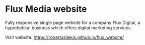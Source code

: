 # Flux Media website

Fully responsive single page website for a company Flux Digital, a hypothetical business which offers digital marketing services.

Visit website: https://robertasliekis.github.io/flux_website/
